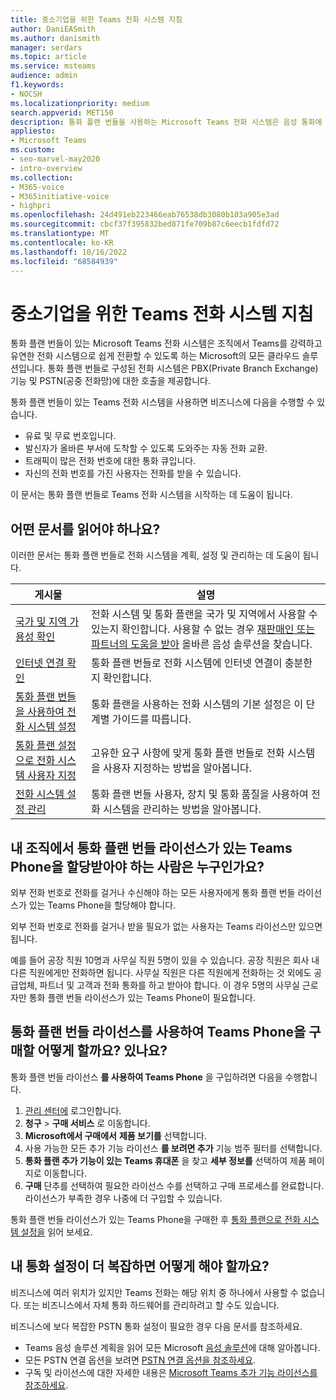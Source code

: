 ```yaml
---
title: 중소기업을 위한 Teams 전화 시스템 지침
author: DaniEASmith
ms.author: danismith
manager: serdars
ms.topic: article
ms.service: msteams
audience: admin
f1.keywords:
- NOCSH
ms.localizationpriority: medium
search.appverid: MET150
description: 통화 플랜 번들을 사용하는 Microsoft Teams 전화 시스템은 음성 통화에 저렴한 옵션으로 중소기업이 더 잘 의사 소통할 수 있도록 합니다.
appliesto:
- Microsoft Teams
ms.custom:
- seo-marvel-may2020
- intro-overview
ms.collection:
- M365-voice
- M365initiative-voice
- highpri
ms.openlocfilehash: 24d491eb223466eab76538db3080b103a905e3ad
ms.sourcegitcommit: cbcf37f395832bed871fe709b87c6eecb1fdfd72
ms.translationtype: MT
ms.contentlocale: ko-KR
ms.lasthandoff: 10/16/2022
ms.locfileid: "68584939"
---
```

# <a name="teams-phone-system-guidance-for-small-and-medium-businesses"></a>중소기업을 위한 Teams 전화 시스템 지침

통화 플랜 번들이 있는 Microsoft Teams 전화 시스템은 조직에서 Teams를 강력하고 유연한 전화 시스템으로 쉽게 전환할 수 있도록 하는 Microsoft의 모든 클라우드 솔루션입니다. 통화 플랜 번들로 구성된 전화 시스템은 PBX(Private Branch Exchange) 기능 및 PSTN(공중 전화망)에 대한 호출을 제공합니다.

통화 플랜 번들이 있는 Teams 전화 시스템을 사용하면 비즈니스에 다음을 수행할 수 있습니다.

- 유료 및 무료 번호입니다.
- 발신자가 올바른 부서에 도착할 수 있도록 도와주는 자동 전화 교환.
- 트래픽이 많은 전화 번호에 대한 통화 큐입니다.
- 자신의 전화 번호를 가진 사용자는 전화를 받을 수 있습니다.

이 문서는 통화 플랜 번들로 Teams 전화 시스템을 시작하는 데 도움이 됩니다.

## <a name="which-articles-should-i-read"></a>어떤 문서를 읽어야 하나요?

이러한 문서는 통화 플랜 번들로 전화 시스템을 계획, 설정 및 관리하는 데 도움이 됩니다.

| 게시물 | 설명 |
|---------|-------------|
| [국가 및 지역 가용성 확인](../country-and-region-availability-for-audio-conferencing-and-calling-plans/country-and-region-availability-for-audio-conferencing-and-calling-plans.md) | 전화 시스템 및 통화 플랜을 국가 및 지역에서 사용할 수 있는지 확인합니다. 사용할 수 없는 경우 [재판매인 또는 파트너의 도움을 받아](../business-voice/reseller-partner-support.md) 올바른 음성 솔루션을 찾습니다. |
| [인터넷 연결 확인](../business-voice/get-ready-internet.md) | 통화 플랜 번들로 전화 시스템에 인터넷 연결이 충분한지 확인합니다. |
| [통화 플랜 번들을 사용하여 전화 시스템 설정](../business-voice/set-up-overview.md) | 통화 플랜을 사용하는 전화 시스템의 기본 설정은 이 단계별 가이드를 따릅니다. |
| [통화 플랜 설정으로 전화 시스템 사용자 지정](../business-voice/customize-business-voice.md) | 고유한 요구 사항에 맞게 통화 플랜 번들로 전화 시스템을 사용자 지정하는 방법을 알아봅니다. |
| [전화 시스템 설정 관리](../business-voice/create-users.md) | 통화 플랜 번들 사용자, 장치 및 통화 품질을 사용하여 전화 시스템을 관리하는 방법을 알아봅니다. |

## <a name="who-in-my-organization-needs-to-be-assigned-teams-phone-with-calling-plan-bundle-licenses"></a>내 조직에서 통화 플랜 번들 라이선스가 있는 Teams Phone을 할당받아야 하는 사람은 누구인가요?

외부 전화 번호로 전화를 걸거나 수신해야 하는 모든 사용자에게 통화 플랜 번들 라이선스가 있는 Teams Phone을 할당해야 합니다.

외부 전화 번호로 전화를 걸거나 받을 필요가 없는 사용자는 Teams 라이선스만 있으면 됩니다.

예를 들어 공장 직원 10명과 사무실 직원 5명이 있을 수 있습니다. 공장 직원은 회사 내 다른 직원에게만 전화하면 됩니다. 사무실 직원은 다른 직원에게 전화하는 것 외에도 공급업체, 파트너 및 고객과 전화 통화를 하고 받아야 합니다. 이 경우 5명의 사무실 근로자만 통화 플랜 번들 라이선스가 있는 Teams Phone이 필요합니다.

## <a name="how-do-i-purchase-teams-phone-with-calling-plan-bundle-licenses"></a>통화 플랜 번들 라이선스를 사용하여 Teams Phone을 구매할 어떻게 할까요? 있나요?

통화 플랜 번들 라이선스 **를 사용하여 Teams Phone** 을 구입하려면 다음을 수행합니다.

1. [관리 센터에](https://admin.microsoft.com/Adminportal/Home#/homepage) 로그인합니다.
2. **청구** > **구매 서비스** 로 이동합니다.
3. **Microsoft에서 구매에서** **제품 보기를** 선택합니다.
4. 사용 가능한 모든 추가 기능 라이선스 **를 보려면 추가** 기능 범주 필터를 선택합니다.
5. **통화 플랜 추가 기능이 있는 Teams 휴대폰** 을 찾고 **세부 정보를** 선택하여 제품 페이지로 이동합니다.
6. **구매** 단추를 선택하여 필요한 라이선스 수를 선택하고 구매 프로세스를 완료합니다. 라이선스가 부족한 경우 나중에 더 구입할 수 있습니다.

통화 플랜 번들 라이선스가 있는 Teams Phone을 구매한 후 [통화 플랜으로 전화 시스템 설정을](../business-voice/set-up-overview.md) 읽어 보세요.

## <a name="what-if-my-calling-setup-is-more-complex"></a>내 통화 설정이 더 복잡하면 어떻게 해야 할까요?

비즈니스에 여러 위치가 있지만 Teams 전화는 해당 위치 중 하나에서 사용할 수 없습니다. 또는 비즈니스에서 자체 통화 하드웨어를 관리하려고 할 수도 있습니다.

비즈니스에 보다 복잡한 PSTN 통화 설정이 필요한 경우 다음 문서를 참조하세요.

- Teams 음성 솔루션 계획을 읽어 모든 Microsoft [음성 솔루션](../cloud-voice-landing-page.md)에 대해 알아봅니다.
- 모든 PSTN 연결 옵션을 보려면 [PSTN 연결 옵션을 참조하세요](../pstn-connectivity.md).
- 구독 및 라이선스에 대한 자세한 내용은 [Microsoft Teams 추가 기능 라이선스를 참조하세요](../teams-add-on-licensing/microsoft-teams-add-on-licensing.md).
